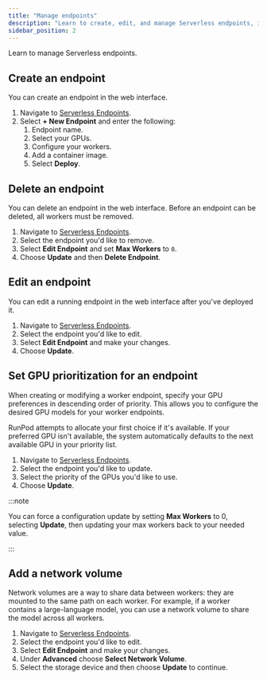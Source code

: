 ```yaml
---
title: "Manage endpoints"
description: "Learn to create, edit, and manage Serverless endpoints, including adding network volumes and setting GPU prioritization, with step-by-step guides and tutorials."
sidebar_position: 2
---
```


Learn to manage Serverless endpoints.

## Create an endpoint

You can create an endpoint in the web interface.

1. Navigate to [Serverless Endpoints](https://www.runpod.io/console/serverless).
2. Select **+ New Endpoint** and enter the following:
   1. Endpoint name.
   2. Select your GPUs.
   3. Configure your workers.
   4. Add a container image.
   5. Select **Deploy**.

## Delete an endpoint

You can delete an endpoint in the web interface.
Before an endpoint can be deleted, all workers must be removed.

1. Navigate to [Serverless Endpoints](https://www.runpod.io/console/serverless).
2. Select the endpoint you'd like to remove.
3. Select **Edit Endpoint** and set **Max Workers** to `0`.
4. Choose **Update** and then **Delete Endpoint**.

## Edit an endpoint

You can edit a running endpoint in the web interface after you've deployed it.

1. Navigate to [Serverless Endpoints](https://www.runpod.io/console/serverless).
2. Select the endpoint you'd like to edit.
3. Select **Edit Endpoint** and make your changes.
4. Choose **Update**.

## Set GPU prioritization for an endpoint

When creating or modifying a worker endpoint, specify your GPU preferences in descending order of priority.
This allows you to configure the desired GPU models for your worker endpoints.

RunPod attempts to allocate your first choice if it's available.
If your preferred GPU isn't available, the system automatically defaults to the next available GPU in your priority list.

1. Navigate to [Serverless Endpoints](https://www.runpod.io/console/serverless).
2. Select the endpoint you'd like to update.
3. Select the priority of the GPUs you'd like to use.
4. Choose **Update**.

:::note

You can force a configuration update by setting **Max Workers** to 0, selecting **Update**, then updating your max workers back to your needed value.

:::

## Add a network volume

Network volumes are a way to share data between workers: they are mounted to the same path on each worker.
For example, if a worker contains a large-language model, you can use a network volume to share the model across all workers.

1. Navigate to [Serverless Endpoints](https://www.runpod.io/console/serverless).
2. Select the endpoint you'd like to edit.
3. Select **Edit Endpoint** and make your changes.
4. Under **Advanced** choose **Select Network Volume**.
5. Select the storage device and then choose **Update** to continue.
